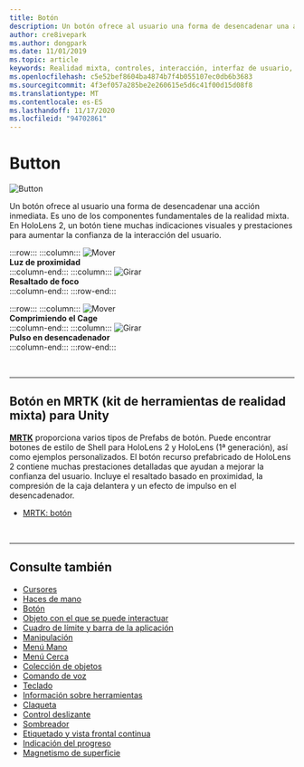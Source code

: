```yaml
---
title: Botón
description: Un botón ofrece al usuario una forma de desencadenar una acción inmediata. Es uno de los componentes fundamentales de la realidad mixta.
author: cre8ivepark
ms.author: dongpark
ms.date: 11/01/2019
ms.topic: article
keywords: Realidad mixta, controles, interacción, interfaz de usuario, UX, auriculares de realidad mixta, auriculares de la realidad mixta de Windows, auriculares de realidad virtual, HoloLens, MRTK, kit de herramientas de realidad mixta, botón
ms.openlocfilehash: c5e52bef8604ba4874b7f4b055107ec0db6b3683
ms.sourcegitcommit: 4f3ef057a285be2e260615e5d6c41f00d15d08f8
ms.translationtype: MT
ms.contentlocale: es-ES
ms.lasthandoff: 11/17/2020
ms.locfileid: "94702861"
---
```

# <a name="button"></a>Button

![Button](images/UX_Hero_Button.jpg)

Un botón ofrece al usuario una forma de desencadenar una acción inmediata. Es uno de los componentes fundamentales de la realidad mixta. En HoloLens 2, un botón tiene muchas indicaciones visuales y prestaciones para aumentar la confianza de la interacción del usuario. 


:::row:::
    :::column:::
       ![Mover](images/UX_Button_Affordance_ProximityLight.jpg)<br>
       **Luz de proximidad**<br>
    :::column-end:::
    :::column:::
       ![Girar](images/UX_Button_Affordance_FocusHighlight.jpg)<br>
        **Resaltado de foco**<br>
    :::column-end:::
:::row-end:::

:::row:::
    :::column:::
       ![Mover](images/UX_Button_Affordance_Compression.jpg)<br>
       **Comprimiendo el Cage**<br>
    :::column-end:::
    :::column:::
       ![Girar](images/UX_Button_Affordance_Pulse.jpg)<br>
        **Pulso en desencadenador**<br>
    :::column-end:::
:::row-end:::

<br>


---

## <a name="button-in-mrtkmixed-reality-toolkit-for-unity"></a>Botón en MRTK (kit de herramientas de realidad mixta) para Unity
**[MRTK](https://github.com/Microsoft/MixedRealityToolkit-Unity)** proporciona varios tipos de Prefabs de botón. Puede encontrar botones de estilo de Shell para HoloLens 2 y HoloLens (1ª generación), así como ejemplos personalizados. El botón recurso prefabricado de HoloLens 2 contiene muchas prestaciones detalladas que ayudan a mejorar la confianza del usuario. Incluye el resaltado basado en proximidad, la compresión de la caja delantera y un efecto de impulso en el desencadenador.

* [MRTK: botón](https://microsoft.github.io/MixedRealityToolkit-Unity/Documentation/README_Button.html)



<br>

---


## <a name="see-also"></a>Consulte también

* [Cursores](cursors.md)
* [Haces de mano](point-and-commit.md)
* [Botón](button.md)
* [Objeto con el que se puede interactuar](interactable-object.md)
* [Cuadro de límite y barra de la aplicación](app-bar-and-bounding-box.md)
* [Manipulación](direct-manipulation.md)
* [Menú Mano](hand-menu.md)
* [Menú Cerca](near-menu.md)
* [Colección de objetos](object-collection.md)
* [Comando de voz](voice-input.md)
* [Teclado](keyboard.md)
* [Información sobre herramientas](tooltip.md)
* [Claqueta](slate.md)
* [Control deslizante](slider.md)
* [Sombreador](shader.md)
* [Etiquetado y vista frontal continua](billboarding-and-tag-along.md)
* [Indicación del progreso](progress.md)
* [Magnetismo de superficie](surface-magnetism.md)
